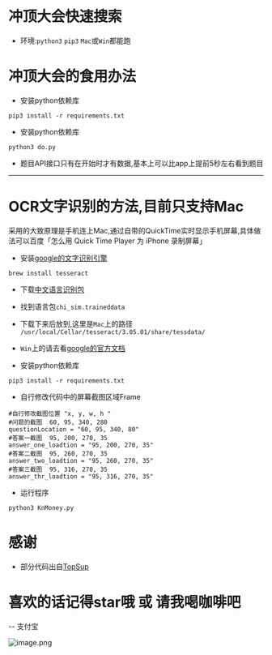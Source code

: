 

# 冲顶大会快速搜索
- 环境:`python3` `pip3`  `Mac`或`Win`都能跑



# 冲顶大会的食用办法

- 安装python依赖库

```
pip3 install -r requirements.txt
```

- 安装python依赖库

```
python3 do.py
```

- 题目API接口只有在开始时才有数据,基本上可以比app上提前5秒左右看到题目  


---

# OCR文字识别的方法,目前只支持Mac
采用的大致原理是手机连上Mac,通过自带的QuickTime实时显示手机屏幕,具体做法可以百度「怎么用 Quick Time Player 为 iPhone 录制屏幕」

- 安装[google的文字识别引擎](https://github.com/tesseract-ocr/tesseract/wiki)

```
brew install tesseract
```

- 下载[中文语言识别包](https://github.com/tesseract-ocr/tessdata)
- 找到语言包`chi_sim.traineddata`
- 下载下来后放到,这里是`Mac`上的路径  
`/usr/local/Cellar/tesseract/3.05.01/share/tessdata/`
- `Win`上的请去看[google的官方文档](https://github.com/tesseract-ocr/tesseract/wiki)


- 安装python依赖库

```
pip3 install -r requirements.txt
```

- 自行修改代码中的屏幕截图区域Frame

```
#自行修改截图位置 "x, y, w, h "
#问题的截图  60, 95, 340, 280
questionLocation = "60, 95, 340, 80"
#答案一截图  95, 200, 270, 35
answer_one_loadtion = "95, 200, 270, 35"
#答案二截图  95, 260, 270, 35
answer_two_loadtion = "95, 260, 270, 35"
#答案三截图  95, 316, 270, 35
answer_thr_loadtion = "95, 316, 270, 35"
```

- 运行程序

```
python3 KnMoney.py
```




# 感谢

- 部分代码出自[TopSup](https://github.com/Skyexu/TopSup)

# 喜欢的话记得star哦 或 请我喝咖啡吧

--
支付宝

![image.png](http://upload-images.jianshu.io/upload_images/1755091-b6dbc081dd54c2e1.png?imageMogr2/auto-orient/strip%7CimageView2/2/w/200)

